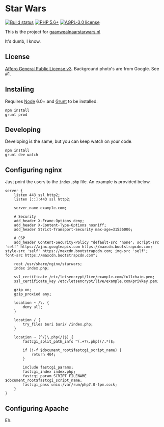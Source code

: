 # Star Wars

[![Build status][shield-build]][link-build]
[![PHP 5.6+][shield-php5]][php]
[![AGPL-3.0 license][shield-license]][license]

This is the project for [gaanwealnaarstarwars.nl][sw].

It's dumb, I know.

## License

[Affero General Public License v3][license]. Background photo's are from Google.
See #1.

## Installing

Requires [Node][nodejs] 6.0+ and [Grunt][grunt] to be installed.

```shell
npm install
grunt prod
```

## Developing

Developing is the same, but you can keep watch on your code.

```shell
npm install
grunt dev watch
```

## Configuring nginx

Just point the users to the `index.php` file. An example is provided below.

```nginx
server {
    listen 443 ssl http2;
    listen [::]:443 ssl http2;

    server_name example.com;

    # Security
    add_header X-Frame-Options deny;
    add_header X-Content-Type-Options nosniff;
    add_header Strict-Transport-Security max-age=31536000;

    # CSP
    add_header Content-Security-Policy "default-src 'none'; script-src 'self' https://ajax.googleapis.com https://maxcdn.bootstrapcdn.com; style-src 'self' https://maxcdn.bootstrapcdn.com; img-src 'self'; font-src https://maxcdn.bootstrapcdn.com";

    root /usr/share/nginx/starwars;
    index index.php;

    ssl_certificate /etc/letsencrypt/live/example.com/fullchain.pem;
    ssl_certificate_key /etc/letsencrypt/live/example.com/privkey.pem;

    gzip on;
    gzip_proxied any;

    location ~ /\. {
        deny all;
    }

    location / {
        try_files $uri $uri/ /index.php;
    }

    location ~ [^/]\.php(/|$) {
        fastcgi_split_path_info ^(.+?\.php)(/.*)$;

        if (!-f $document_root$fastcgi_script_name) {
            return 404;
        }

        include fastcgi_params;
        fastcgi_index index.php;
        fastcgi_param SCRIPT_FILENAME $document_root$fastcgi_script_name;
        fastcgi_pass unix:/var/run/php7.0-fpm.sock;
    }
}
```

## Configuring Apache

Eh.

<!-- Shield images -->
[shield-build]: https://img.shields.io/travis/roelofr/starwars.svg
[shield-license]: https://img.shields.io/github/license/roelofr/starwars.svg
[shield-php5]: https://img.shields.io/badge/PHP-5.6%2B-8892BF.svg

<!-- Shield links -->
[link-build]: https://travis-ci.org/roelofr/starwars

<!-- Local files -->
[license]: LICENSE

<!-- Other links -->
[grunt]: http://gruntjs.com
[nodejs]: https://nodejs.org/
[php]: https://secure.php.net/supported-versions.php
[sw]: https://gaanwealnaarstarwars.nl/
